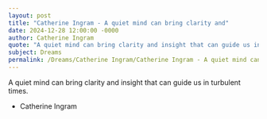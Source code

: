 ```yaml
---
layout: post
title: "Catherine Ingram - A quiet mind can bring clarity and"
date: 2024-12-28 12:00:00 -0000
author: Catherine Ingram
quote: "A quiet mind can bring clarity and insight that can guide us in turbulent times."
subject: Dreams
permalink: /Dreams/Catherine Ingram/Catherine Ingram - A quiet mind can bring clarity and
---
```


A quiet mind can bring clarity and insight that can guide us in turbulent times.

- Catherine Ingram

